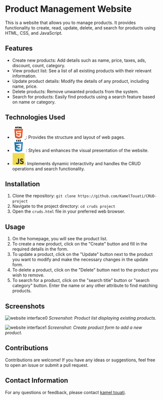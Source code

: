 # Product Management Website

This is a website that allows you to manage products. It provides functionality to create, read, update, delete, and search for products using HTML, CSS, and JavaScript.

## Features

- Create new products: Add details such as name, price, taxes, ads, discount, count, category.
- View product list: See a list of all existing products with their relevant information.
- Update product details: Modify the details of any product, including name, price.
- Delete products: Remove unwanted products from the system.
- Search for products: Easily find products using a search feature based on name or category.

## Technologies Used

- <a href="https://www.w3.org/html/" target="_blank" rel="noreferrer"> <img src="https://raw.githubusercontent.com/devicons/devicon/master/icons/html5/html5-original-wordmark.svg" alt="html5" width="40" height="40"/> </a>: Provides the structure and layout of web pages.
- <a href="https://www.w3schools.com/css/" target="_blank" rel="noreferrer"> <img src="https://raw.githubusercontent.com/devicons/devicon/master/icons/css3/css3-original-wordmark.svg" alt="css3" width="40" height="40"/></a> : Styles and enhances the visual presentation of the website.
- <a href="https://developer.mozilla.org/en-US/docs/Web/JavaScript" target="_blank" rel="noreferrer"> <img src="https://raw.githubusercontent.com/devicons/devicon/master/icons/javascript/javascript-original.svg" alt="javascript" width="40" height="40"/></a>: Implements dynamic interactivity and handles the CRUD operations and search functionality.

## Installation

1. Clone the repository: `git clone https://github.com/KamelTouati/CRUD-project`
2. Navigate to the project directory: `cd cruds project`
3. Open the `cruds.html` file in your preferred web browser.

## Usage

1. On the homepage, you will see the product list.
2. To create a new product, click on the "Create" button and fill in the required details in the form.
3. To update a product, click on the "Update" button next to the product you want to modify and make the necessary changes in the update form.
4. To delete a product, click on the "Delete" button next to the product you wish to remove.
5. To search for a product, click on the "search title" button or "search category" button. Enter the name or any other attribute to find matching products.

## Screenshots

![website interface0](screenshots/product_list.png)
*Screenshot: Product list displaying existing products.*

![website interface1](screenshots/create_product.png)
*Screenshot: Create product form to add a new product.*

## Contributions

Contributions are welcome! If you have any ideas or suggestions, feel free to open an issue or submit a pull request.

## Contact Information

For any questions or feedback, please contact [kamel touati](mailto:kameltouati19.work@gmail.com).
